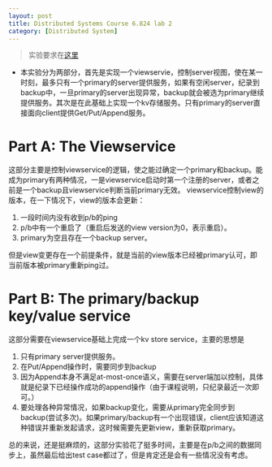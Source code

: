 ```yaml
---
layout: post
title: Distributed Systems Course 6.824 lab 2
category: [Distributed System]
---
```


> 实验要求在[这里](http://nil.csail.mit.edu/6.824/2015/labs/lab-2.html)

- 本实验分为两部分，首先是实现一个viewservie，控制server视图，使在某一时刻，最多只有一个primary的server提供服务，如果有空闲server，纪录到backup中，一旦primary的server出现异常，backup就会被选为primary继续提供服务。其次是在此基础上实现一个kv存储服务。只有primary的server直接面向client提供Get/Put/Append服务。

# Part A: The Viewservice

这部分主要是控制viewservice的逻辑，使之能过确定一个primary和backup。能成为primary有两种情况，一是viewservice启动时第一个注册的server，或者之前是一个backup且viewservice判断当前primary无效。
viewservice控制view的版本，在一下情况下，view的版本会更新：

1. 一段时间内没有收到p/b的ping
2. p/b中有一个重启了（重启后发送的view version为0，表示重启）。
3. primary为空且存在一个backup server。

但是view变更存在一个前提条件，就是当前的view版本已经被primary认可，即当前版本被primary重新ping过。

# Part B: The primary/backup key/value service

这部分需要在viewservice基础上完成一个kv store service，主要的思想是

1. 只有primary server提供服务。
2. 在Put/Append操作时，需要同步到backup
3. 因为Append本身不满足at-most-once语义，需要在server端加以控制，具体就是纪录下已经操作成功的append操作（由于课程说明，只纪录最近一次即可。）
4. 要处理各种异常情况，如果backup变化，需要从primary完全同步到backup(尝试多次)。如果primary/backup有一个出现错误，client应该知道这种错误并重新发起请求，这时候需要先更新view，重新获取primary。


总的来说，还是挺麻烦的，这部分实验花了挺多时间，主要是在p/b之间的数据同步上，虽然最后给出test case都过了，但是肯定还是会有一些情况没有考虑。